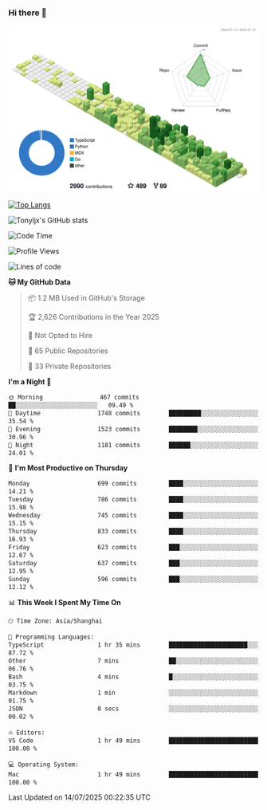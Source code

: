 ### Hi there 👋

![](./profile-3d-contrib/profile-green-animate.svg)

 

[![Top Langs](https://github-readme-stats.vercel.app/api/top-langs/?username=tonyljx)](https://github.com/anuraghazra/github-readme-stats)

![Tonyljx's GitHub stats](https://github-readme-stats.vercel.app/api?username=tonyljx&theme=default&show_icons=true)

 

<!--START_SECTION:waka-->
![Code Time](http://img.shields.io/badge/Code%20Time-1%2C385%20hrs%2027%20mins-blue)

![Profile Views](http://img.shields.io/badge/Profile%20Views-1-blue)

![Lines of code](https://img.shields.io/badge/From%20Hello%20World%20I%27ve%20Written-2.0%20million%20lines%20of%20code-blue)

**🐱 My GitHub Data** 

> 📦 1.2 MB Used in GitHub's Storage 
 > 
> 🏆 2,626 Contributions in the Year 2025
 > 
> 🚫 Not Opted to Hire
 > 
> 📜 65 Public Repositories 
 > 
> 🔑 33 Private Repositories 
 > 
**I'm a Night 🦉** 

```text
🌞 Morning                467 commits         ██░░░░░░░░░░░░░░░░░░░░░░░   09.49 % 
🌆 Daytime                1748 commits        █████████░░░░░░░░░░░░░░░░   35.54 % 
🌃 Evening                1523 commits        ████████░░░░░░░░░░░░░░░░░   30.96 % 
🌙 Night                  1181 commits        ██████░░░░░░░░░░░░░░░░░░░   24.01 % 
```
📅 **I'm Most Productive on Thursday** 

```text
Monday                   699 commits         ████░░░░░░░░░░░░░░░░░░░░░   14.21 % 
Tuesday                  786 commits         ████░░░░░░░░░░░░░░░░░░░░░   15.98 % 
Wednesday                745 commits         ████░░░░░░░░░░░░░░░░░░░░░   15.15 % 
Thursday                 833 commits         ████░░░░░░░░░░░░░░░░░░░░░   16.93 % 
Friday                   623 commits         ███░░░░░░░░░░░░░░░░░░░░░░   12.67 % 
Saturday                 637 commits         ███░░░░░░░░░░░░░░░░░░░░░░   12.95 % 
Sunday                   596 commits         ███░░░░░░░░░░░░░░░░░░░░░░   12.12 % 
```


📊 **This Week I Spent My Time On** 

```text
🕑︎ Time Zone: Asia/Shanghai

💬 Programming Languages: 
TypeScript               1 hr 35 mins        ██████████████████████░░░   87.72 % 
Other                    7 mins              ██░░░░░░░░░░░░░░░░░░░░░░░   06.76 % 
Bash                     4 mins              █░░░░░░░░░░░░░░░░░░░░░░░░   03.75 % 
Markdown                 1 min               ░░░░░░░░░░░░░░░░░░░░░░░░░   01.75 % 
JSON                     0 secs              ░░░░░░░░░░░░░░░░░░░░░░░░░   00.02 % 

🔥 Editors: 
VS Code                  1 hr 49 mins        █████████████████████████   100.00 % 

💻 Operating System: 
Mac                      1 hr 49 mins        █████████████████████████   100.00 % 
```


 Last Updated on 14/07/2025 00:22:35 UTC
<!--END_SECTION:waka-->
